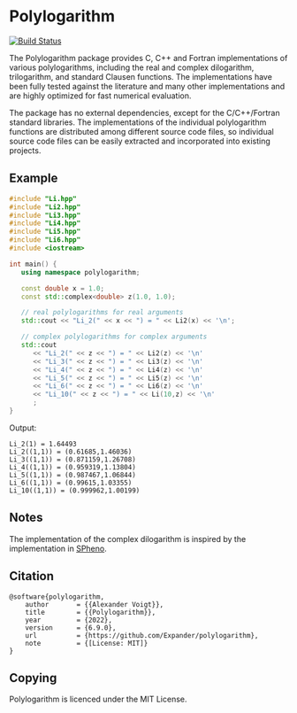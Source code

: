 Polylogarithm
=============

[![Build Status](https://github.com/Expander/polylogarithm/workflows/test/badge.svg)](https://github.com/Expander/polylogarithm/actions)

The Polylogarithm package provides C, C++ and Fortran implementations
of various polylogarithms, including the real and complex dilogarithm,
trilogarithm, and standard Clausen functions.  The implementations
have been fully tested against the literature and many other
implementations and are highly optimized for fast numerical
evaluation.

The package has no external dependencies, except for the C/C++/Fortran
standard libraries.  The implementations of the individual polylogarithm
functions are distributed among different source code files, so
individual source code files can be easily extracted and incorporated
into existing projects.


Example
-------

```.cpp
#include "Li.hpp"
#include "Li2.hpp"
#include "Li3.hpp"
#include "Li4.hpp"
#include "Li5.hpp"
#include "Li6.hpp"
#include <iostream>

int main() {
   using namespace polylogarithm;

   const double x = 1.0;
   const std::complex<double> z(1.0, 1.0);

   // real polylogarithms for real arguments
   std::cout << "Li_2(" << x << ") = " << Li2(x) << '\n';

   // complex polylogarithms for complex arguments
   std::cout
      << "Li_2(" << z << ") = " << Li2(z) << '\n'
      << "Li_3(" << z << ") = " << Li3(z) << '\n'
      << "Li_4(" << z << ") = " << Li4(z) << '\n'
      << "Li_5(" << z << ") = " << Li5(z) << '\n'
      << "Li_6(" << z << ") = " << Li6(z) << '\n'
      << "Li_10(" << z << ") = " << Li(10,z) << '\n'
      ;
}
```

Output:

```
Li_2(1) = 1.64493
Li_2((1,1)) = (0.61685,1.46036)
Li_3((1,1)) = (0.871159,1.26708)
Li_4((1,1)) = (0.959319,1.13804)
Li_5((1,1)) = (0.987467,1.06844)
Li_6((1,1)) = (0.99615,1.03355)
Li_10((1,1)) = (0.999962,1.00199)
```


Notes
-----

The implementation of the complex dilogarithm is inspired by the
implementation in [SPheno](https://spheno.hepforge.org/).


Citation
--------

```.bibtex
@software{polylogarithm,
    author       = {{Alexander Voigt}},
    title        = {{Polylogarithm}},
    year         = {2022},
    version      = {6.9.0},
    url          = {https://github.com/Expander/polylogarithm},
    note         = {[License: MIT]}
}
```


Copying
-------

Polylogarithm is licenced under the MIT License.
